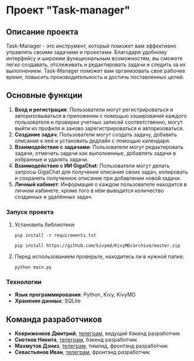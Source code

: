 # Проект "Task-manager"

## Описание проекта

 Task-Manager - это инструмент, который поможет вам эффективно управлять своими задачами и проектами. Благодаря удобному интерфейсу и широким функциональным возможностям, вы сможете легко создавать, отслеживать и редактировать задачи и следить за их выполнением. Task-Manager поможет вам организовать свое рабочее время, повысить производительность и достичь поставленных целей.


## Основные функции

1. **Вход и регистрация**: Пользователи могут регистрироваться и авторизовываться в приложении с помощью хэширования каждого пользователя и проверки учетных записей соответственно, могут выйти из профиля и заново зарегистрироваться и авторизоваться.
2. **Создание задач**: Пользователи могут создать задачу, добавить описание к ней и установить дедлайн с помощью календаря.
3. **Взаимодействие с задачами**: Пользователи могут редактировать задачи, отмечать задачи как выполненные, добавлять задачи в избранные и удалять задачи. 
4. **Взаимодействие с ИИ GigaChat**: Пользователи могут делать запросы GigaChat для получения описания своих задач, копировать и сохранять полученное описание при добавлении новой задачи.
5. **Личный кабинет**: Информация о каждом пользователе находится в личном кабинете, кроме того в нём выводится количество созданных и удалённых задач.

### Запуск проекта
1. Установить библиотеки:
   ```
   pip install -r requirements.txt
   ```
   ```
   pip install https://github.com/kivymd/KivyMD/archive/master.zip
   ```
2. Перед использованием проверьте, находитесь ли в нужной папке:
   ```
   python main.py
   ```

### Технологии
- **Язык программирования**: Python, Kivy, KivyMD
- **Хранение данных**: SQLite

## Команда разработчиков
- **Ковриженков Дмитрий**, [телеграм](https://t.me/Dimakovff), ведущий бэкенд разработчик
- **Снетков Никита**, [телеграм](https://t.me/s4pfir), бэкенд разработчик
- **Махмутов Дэниз**, [телеграм](https://t.me/modestaq), тимлид, фронтэнд разработчик
- **Севастьянов Иван**, [телеграм](https://t.me/cupydox), фронтэнд разработчик
